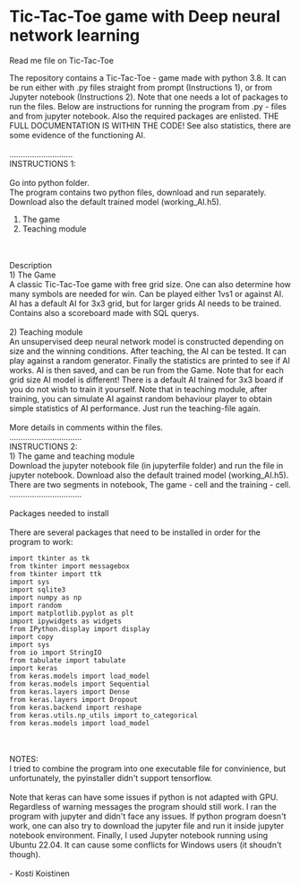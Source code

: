 # Tic-Tac-Toe game with Deep neural network learning

Read me file on Tic-Tac-Toe

The repository contains a Tic-Tac-Toe - game made with python 3.8. It can be run either with .py files straight from prompt (Instructions 1), or from Jupyter notebook (Instructions 2). Note that one needs a lot of packages to run the files. Below are instructions for running the program from .py - files and from jupyter notebook. Also the required packages are enlisted. THE FULL DOCUMENTATION IS WITHIN THE CODE! See also statistics, there are some evidence of the functioning AI.
<br />
<br />
............................
<br />
INSTRUCTIONS 1:
<br />
<br />
Go into python folder.
<br />
The program contains two python files, download and run separately. Download also the default trained model (working_AI.h5).
<br />
1) The game
2) Teaching module
<br />
<br />
Description
<br />
1) The Game
<br />
	A classic Tic-Tac-Toe game with free grid size. One can also determine how many symbols are needed for win.
	Can be played either 1vs1 or against AI. AI has a default AI for 3x3 grid, but for larger grids AI needs to be trained. 
	Contains also a scoreboard made with SQL querys.
<br />
<br />
2) Teaching module
<br />
	An unsupervised deep neural network model is constructed depending on size and the winning conditions. After teaching, the AI can be tested. It can play against a random generator. Finally the statistics are printed to see if AI works. AI is then saved, and can be run from the Game. Note that for each grid size AI model is different! There is a default AI trained for 3x3 board if you do not wish to train it yourself. Note that in teaching module, after training, you can simulate AI against random behaviour player to obtain simple statistics of AI performance. Just run the teaching-file again.
<br />
<br />
More details in comments within the files.
<br />
................................
<br />
INSTRUCTIONS 2:
<br />
1) The game and teaching module
<br />
	Download the jupyter notebook file (in jupyterfile folder) and run the file in jupyter notebook. Download also the default trained model (working_AI.h5). There are two segments in notebook, The game - cell and the training - cell.
<br />
................................
<br />
<br />
Packages needed to install
<br />
<br />
There are several packages that need to be installed in order for the program to work:
<br />

	import tkinter as tk
	from tkinter import messagebox
	from tkinter import ttk
	import sys
	import sqlite3
	import numpy as np
	import random
	import matplotlib.pyplot as plt
	import ipywidgets as widgets
	from IPython.display import display
	import copy
	import sys
	from io import StringIO
	from tabulate import tabulate
	import keras	
	from keras.models import load_model	
	from keras.models import Sequential
	from keras.layers import Dense
	from keras.layers import Dropout
	from keras.backend import reshape
	from keras.utils.np_utils import to_categorical
	from keras.models import load_model
<br />	
<br />
NOTES: <br />
I tried to combine the program into one executable file for convinience, but unfortunately, the pyinstaller didn't support tensorflow.
<br />
<br />
Note that keras can have some issues if python is not adapted with GPU. Regardless of warning messages the program should still work. I ran the program with jupyter and didn't face any issues. If python program doesn't work, one can also try to download the jupyter file and run it inside jupyter notebook environment. Finally, I used Jupyter notebook running using Ubuntu 22.04. It can cause some conflicts for Windows users (it shoudn't though).
	<br />
	<br />
- Kosti Koistinen
